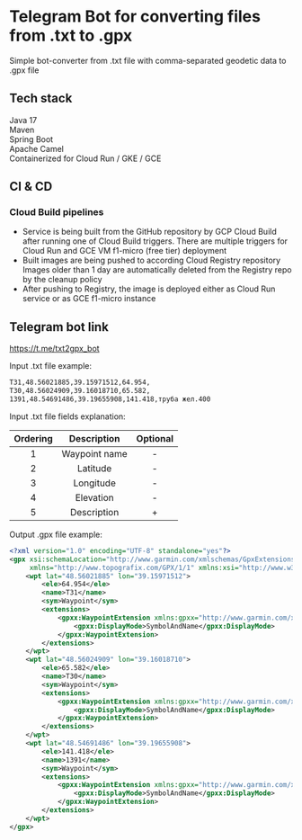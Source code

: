# Telegram Bot for converting files from .txt to .gpx

Simple bot-converter from .txt file with comma-separated geodetic data to .gpx file

## Tech stack

Java 17  
Maven  
Spring Boot  
Apache Camel  
Containerized for Cloud Run / GKE / GCE

## CI & CD
### Cloud Build pipelines

* Service is being built from the GitHub repository by
  GCP Cloud Build after running one of Cloud Build triggers. 
  There are multiple triggers for Cloud Run and GCE VM f1-micro (free tier) deployment
* Built images are being pushed
  to according Cloud Registry
  repository  
  Images older than 1 day are automatically deleted from the Registry repo by the cleanup policy
* After pushing to Registry, the image is deployed
  either as Cloud Run service or as GCE f1-micro instance

## Telegram bot link

https://t.me/txt2gpx_bot

Input .txt file example:

```txt
Т31,48.56021885,39.15971512,64.954,
Т30,48.56024909,39.16018710,65.582,
1391,48.54691486,39.19655908,141.418,труба жел.400
```

Input .txt file fields explanation:

| Ordering |  Description  | Optional |
|:--------:|:-------------:|:--------:|
|    1     | Waypoint name |    -     |
|    2     |   Latitude    |    -     |
|    3     |   Longitude   |    -     |
|    4     |   Elevation   |    -     |
|    5     |  Description  |    +     |

Output .gpx file example:

```xml
<?xml version="1.0" encoding="UTF-8" standalone="yes"?>
<gpx xsi:schemaLocation="http://www.garmin.com/xmlschemas/GpxExtensions/v3 http://www.garmin.com/xmlschemas/GpxExtensions/v3/GpxExtensionsv3.xsd http://www.topografix.com/GPX/1/1 http://www.topografix.com/GPX/1/1/gpx.xsd"
     xmlns="http://www.topografix.com/GPX/1/1" xmlns:xsi="http://www.w3.org/2001/XMLSchema-instance">
    <wpt lat="48.56021885" lon="39.15971512">
        <ele>64.954</ele>
        <name>Т31</name>
        <sym>Waypoint</sym>
        <extensions>
            <gpxx:WaypointExtension xmlns:gpxx="http://www.garmin.com/xmlschemas/GpxExtensions/v3">
                <gpxx:DisplayMode>SymbolAndName</gpxx:DisplayMode>
            </gpxx:WaypointExtension>
        </extensions>
    </wpt>
    <wpt lat="48.56024909" lon="39.16018710">
        <ele>65.582</ele>
        <name>Т30</name>
        <sym>Waypoint</sym>
        <extensions>
            <gpxx:WaypointExtension xmlns:gpxx="http://www.garmin.com/xmlschemas/GpxExtensions/v3">
                <gpxx:DisplayMode>SymbolAndName</gpxx:DisplayMode>
            </gpxx:WaypointExtension>
        </extensions>
    </wpt>
    <wpt lat="48.54691486" lon="39.19655908">
        <ele>141.418</ele>
        <name>1391</name>
        <sym>Waypoint</sym>
        <extensions>
            <gpxx:WaypointExtension xmlns:gpxx="http://www.garmin.com/xmlschemas/GpxExtensions/v3">
                <gpxx:DisplayMode>SymbolAndName</gpxx:DisplayMode>
            </gpxx:WaypointExtension>
        </extensions>
    </wpt>
</gpx>
```
